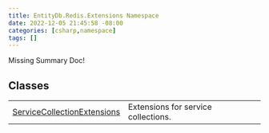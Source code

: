 ```yaml
---
title: EntityDb.Redis.Extensions Namespace
date: 2022-12-05 21:45:58 -08:00
categories: [csharp,namespace]
tags: []
---
```


Missing Summary Doc!
## Classes
<table><tr><td><a href='/posts/csharp.class.entitydb.redis.extensions.servicecollectionextensions/'>ServiceCollectionExtensions</a></td><td>
Extensions for service collections.
</td></tr></table>
